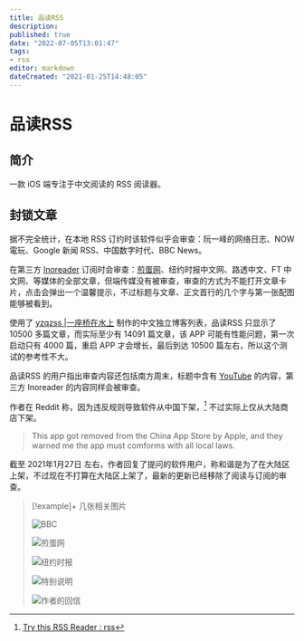 ```yaml
---
title: 品读RSS
description:
published: true
date: "2022-07-05T13:01:47"
tags:
- rss
editor: markdown
dateCreated: "2021-01-25T14:48:05"
---
```


# 品读RSS

## 简介

一款 iOS 端专注于中文阅读的 RSS 阅读器。

## 封锁文章

据不完全统计，在本地 RSS 订约时该软件似乎会审查：阮一峰的网络日志、NOW電玩、Google 新闻 RSS、中国数字时代、BBC News。

在第三方 [Inoreader][] 订阅时会审查：[煎蛋网][]、纽约时报中文网、路透中文、FT 中文网、等媒体的全部文章，但端传媒没有被审查，审查的方式为不能打开文章卡片，点击会弹出一个温馨提示，不过标题与文章、正文首行的几个字与第一张配图能够被看到。

[Inoreader]: /software/inoreader.md

[煎蛋网]: /website/jandan.md

使用了 [yzqzss |一座桥在水上](https://blog.othing.xyz) 制作的中文独立博客列表，品读RSS 只显示了 10500 多篇文章，而实际至少有 14091 篇文章，该 APP 可能有性能问题，第一次启动只有 4000 篇，重启 APP 才会增长，最后到达 10500 篇左右，所以这个测试的参考性不大。

品读RSS 的用户指出审查内容还包括南方周末，标题中含有 [YouTube][] 的内容，第三方 Inoreader 的内容同样会被审查。

[Youtube]: /company/Google/Youtube.md

作者在 Reddit 称，因为违反规则导致软件从中国下架，[^pdr_b] 不过实际上仅从大陆商店下架。

[^pdr_b]: [Try this RSS Reader : rss](https://web.archive.org/web/20210125092406/https://old.reddit.com/r/rss/comments/l33e0n/try_this_rss_reader/)

> This app got removed from the China App Store by Apple, and they warned me the app must comforms with all local laws.

截至 2021年1月27日 左右，作者回复了提问的软件用户，称和谐是为了在大陆区上架，不过现在不打算在大陆区上架了，最新的更新已经移除了阅读与订阅的审查。

> [!example]+ 几张相关图片
>
> ![BBC](/src/photo/Pindoo_RSS/bbc_b.png)
>
> ![煎蛋网](/src/photo/Pindoo_RSS/jd_b.png)
>
> ![纽约时报](/src/photo/Pindoo_RSS/nyt_b.png)
>
> ![特别说明](/src/photo/Pindoo_RSS/Q&A.png)
>
> ![作者的回信](/src/photo/Pindoo_RSS/message.jpg)
